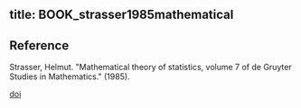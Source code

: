 title: BOOK_strasser1985mathematical 
---

## Reference

Strasser, Helmut. "Mathematical theory of statistics, volume 7 of de Gruyter Studies in Mathematics." (1985).


[doi](https://doi.org/10.1515/9783110850826)
